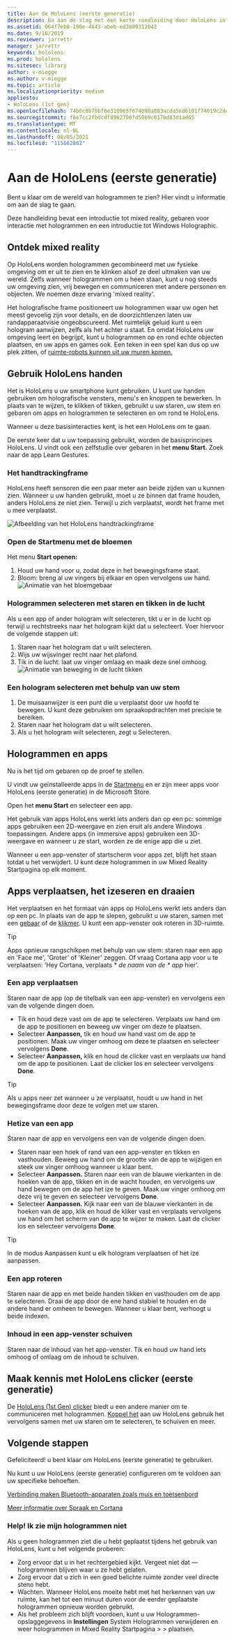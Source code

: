 ```yaml
---
title: Aan de HoloLens (eerste generatie)
description: Ga aan de slag met een korte rondleiding door HoloLens interface (eerste generatie), functies voor handtracking en het gebruik van holografische toepassingen.
ms.assetid: 064f7eb0-190e-4643-abeb-ed3b09312042
ms.date: 9/16/2019
ms.reviewer: jarrettr
manager: jarrettr
keywords: hololens
ms.prod: hololens
ms.sitesec: library
author: v-miegge
ms.author: v-miegge
ms.topic: article
ms.localizationpriority: medium
appliesto:
- HoloLens (1st gen)
ms.openlocfilehash: 74b0c8b78bf6e310965f674098a883acda5ed6101f74619c2dea209beb27e47d
ms.sourcegitcommit: f8e7cc2fbdcdf8962700fd50b9c017bd83d1ad65
ms.translationtype: MT
ms.contentlocale: nl-NL
ms.lasthandoff: 08/05/2021
ms.locfileid: "115662802"
---
```

# <a name="getting-around-hololens-1st-gen"></a>Aan de HoloLens (eerste generatie)

Bent u klaar om de wereld van hologrammen te zien? Hier vindt u informatie om aan de slag te gaan.

Deze handleiding bevat een introductie tot mixed reality, gebaren voor interactie met hologrammen en een introductie tot Windows Holographic.

## <a name="discover-mixed-reality"></a>Ontdek mixed reality

Op HoloLens worden hologrammen gecombineerd met uw fysieke omgeving om er uit te zien en te klinken alsof ze deel uitmaken van uw wereld. Zelfs wanneer hologrammen om u heen staan, kunt u nog steeds uw omgeving zien, vrij bewegen en communiceren met andere personen en objecten. We noemen deze ervaring 'mixed reality'.

Het holografische frame positioneert uw hologrammen waar uw ogen het meest gevoelig zijn voor details, en de doorzichtlenzen laten uw randapparaatvisie ongeobscureerd. Met ruimtelijk geluid kunt u een hologram aanwijzen, zelfs als het achter u staat. En omdat HoloLens uw omgeving leert en begrijpt, kunt u hologrammen op en rond echte objecten plaatsen, en uw apps en games ook. Een teken in een spel kan dus op uw plek zitten, of [ruimte-robots kunnen uit uw muren komen.](https://www.microsoft.com/store/apps/9nblggh5fv3j)

## <a name="use-hololens-with-your-hands"></a>Gebruik HoloLens handen

Het is HoloLens u uw smartphone kunt gebruiken. U kunt uw handen gebruiken om holografische vensters, menu's en knoppen te bewerken.  In plaats van te wijzen, te klikken of tikken, gebruikt u uw staren, uw stem en gebaren om apps en hologrammen te selecteren en om rond te HoloLens. [](hololens-cortana.md)

Wanneer u deze basisinteracties kent, is het een HoloLens om te gaan.

De eerste keer dat u uw toepassing gebruikt, worden de basisprincipes HoloLens. U vindt ook een zelfstudie over gebaren in het **menu Start.** Zoek naar de app Learn Gestures.

### <a name="the-hand-tracking-frame"></a>Het handtrackingframe

HoloLens heeft sensoren die een paar meter aan beide zijden van u kunnen zien. Wanneer u uw handen gebruikt, moet u ze binnen dat frame houden, anders HoloLens ze niet zien. Terwijl u zich verplaatst, wordt het frame met u mee verplaatst.  

![Afbeelding van het HoloLens handtrackingframe](./images/hololens-2-gesture-frame.png)

### <a name="open-the-start-menu-with-bloom"></a>Open de Startmenu met de bloemen

Het menu **Start openen:**

1. Houd uw hand voor u, zodat deze in het bewegingsframe staat.
1. Bloom: breng al uw vingers bij elkaar en open vervolgens uw hand.
  ![Animatie van het bloemgebaar](./images/hololens-bloom.gif)

### <a name="select-holograms-with-gaze-and-air-tap"></a>Hologrammen selecteren met staren en tikken in de lucht

Als u een app of ander hologram wilt selecteren, tikt u er in de lucht op terwijl u rechtstreeks naar het hologram kijkt dat u selecteert. Voer hiervoor de volgende stappen uit:

1. Staren naar het hologram dat u wilt selecteren.
1. Wijs uw wijsvinger recht naar het plafond.
1. Tik in de lucht: laat uw vinger omlaag en maak deze snel omhoog.
   ![Animatie van beweging in de lucht tikken](./images/hololens-air-tap.gif)

### <a name="select-a-hologram-by-using-your-voice"></a>Een hologram selecteren met behulp van uw stem

1. De muisaanwijzer is een punt die u verplaatst door uw hoofd te bewegen. U kunt deze gebruiken om spraakopdrachten met precisie te bereiken.
1. Staren naar het hologram dat u wilt selecteren.
1. Als u het hologram wilt selecteren, zegt u Selecteren.

## <a name="holograms-and-apps"></a>Hologrammen en apps

Nu is het tijd om gebaren op de proef te stellen.

U vindt uw geïnstalleerde apps in de [Startmenu](holographic-home.md) en er zijn meer apps voor HoloLens (eerste generatie) in de Microsoft Store.

Open het **menu Start** en selecteer een app.

Het gebruik van apps HoloLens werkt iets anders dan op een pc: sommige apps gebruiken een 2D-weergave en zien eruit als andere Windows toepassingen. Andere apps (in immersive apps) gebruiken een 3D-weergave en wanneer u ze start, worden ze de enige app die u ziet.

Wanneer u een app-venster of startscherm voor apps zet, blijft het staan totdat u het verwijdert. U kunt deze hologrammen in uw Mixed Reality Startpagina op elk moment.

## <a name="move-resize-and-rotate-apps"></a>Apps verplaatsen, het izeseren en draaien

Het verplaatsen en het formaat van apps op HoloLens werkt iets anders dan op een pc. In plaats van de app te slepen, gebruikt u uw staren, samen met een [gebaar](https://support.microsoft.com/help/12644/hololens-use-gestures) of de [klikmer](hololens1-clicker.md). U kunt een app-venster ook roteren in 3D-ruimte.

> [!TIP]
> Apps opnieuw rangschikpen met behulp van uw stem: staren naar een app en 'Face me', 'Groter' of 'Kleiner' zeggen. Of vraag Cortana app voor u te verplaatsen: 'Hey Cortana, verplaats \* *de naam van de \* app* hier'.

### <a name="move-an-app"></a>Een app verplaatsen

Staren naar de app (op de titelbalk van een app-venster) en vervolgens een van de volgende dingen doen.

- Tik en houd deze vast om de app te selecteren. Verplaats uw hand om de app te positionen en beweeg uw vinger om deze te plaatsen.
- Selecteer **Aanpassen,** tik en houd uw hand vast om de app te positionen. Maak uw vinger omhoog om deze te plaatsen en selecteer vervolgens **Done**.
- Selecteer **Aanpassen,** klik en houd de clicker vast en verplaats uw hand om de app te positionen. Laat de clicker los en selecteer vervolgens **Done**.

> [!TIP]
> Als u apps neer zet wanneer u ze verplaatst, houdt u uw hand in het bewegingsframe door deze te volgen met uw staren.

### <a name="resize-an-app"></a>Hetize van een app

Staren naar de app en vervolgens een van de volgende dingen doen.

- Staren naar een hoek of rand van een app-venster en tikken en vasthouden. Beweeg uw hand om de grootte van de app te wijzigen en steek uw vinger omhoog wanneer u klaar bent.
- Selecteer **Aanpassen.** Staren naar een van de blauwe vierkanten in de hoeken van de app, tikken en in de wacht houden, en vervolgens uw hand bewegen om de app het ize te geven. Maak uw vinger omhoog om deze vrij te geven en selecteer vervolgens **Done**.
- Selecteer **Aanpassen.** Kijk naar een van de blauwe vierkanten in de hoeken van de app, klik en houd de kliker vast en verplaats vervolgens uw hand om het scherm van de app te wijzer te maken. Laat de clicker los en selecteer vervolgens **Done**.

> [!TIP]
> In de modus Aanpassen kunt u elk hologram verplaatsen of het ize aanpassen.

### <a name="rotate-an-app"></a>Een app roteren

Staren naar de app en met beide handen tikken en vasthouden om de app te selecteren. Draai de app door de ene hand stabiel te houden en de andere hand er omheen te bewegen. Wanneer u klaar bent, verhoogt u beide indexen.

### <a name="scroll-content-in-an-app-window"></a>Inhoud in een app-venster schuiven

Staren naar de inhoud van het app-venster. Tik en houd uw hand iets omhoog of omlaag om de inhoud te schuiven.

## <a name="meet-the-hololens-1st-gen-clicker"></a>Maak kennis met HoloLens clicker (eerste generatie)

De [HoloLens (1st Gen) clicker](hololens1-clicker.md) biedt u een andere manier om te communiceren met hologrammen. [Koppel het](hololens-connect-devices.md) aan uw HoloLens gebruik het vervolgens samen met uw staren om te selecteren, te schuiven en meer.

## <a name="next-steps"></a>Volgende stappen

Gefeliciteerd! u bent klaar om HoloLens (eerste generatie) te gebruiken.

Nu kunt u uw HoloLens (eerste generatie) configureren om te voldoen aan uw specifieke behoeften.

[Verbinding maken Bluetooth-apparaten zoals muis en toetsenbord](hololens-connect-devices.md)

[Meer informatie over Spraak en Cortana](hololens-cortana.md)

### <a name="help-i-dont-see-my-holograms"></a>Help! Ik zie mijn hologrammen niet

Als u geen hologrammen ziet die u hebt geplaatst tijdens het gebruik van HoloLens, kunt u het volgende proberen:

- Zorg ervoor dat u in het rechtergebied kijkt. Vergeet niet dat &mdash; hologrammen blijven waar u ze hebt gelaten.
- Zorg ervoor dat u zich in een goed belichte ruimte zonder veel directe steno hebt.
- Wachten. Wanneer HoloLens moeite hebt met het herkennen van uw ruimte, kan het tot een minuut duren voor de eerder geplaatste hologrammen opnieuw worden gebruikt.
- Als het probleem zich blijft voordoen, kunt u uw Hologrammen-opslaggegevens in **Instellingen** System Hologrammen verwijderen en weer hologrammen in Mixed Reality Startpagina  >    >  plaatsen.
